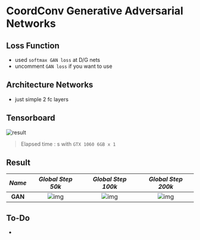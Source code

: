 # CoordConv Generative Adversarial Networks

## Loss Function

* used ``softmax GAN loss`` at D/G nets
* uncomment ``GAN loss`` if you want to use

## Architecture Networks

* just simple 2 fc layers

## Tensorboard

![result](./ccgan_tb.png)

> Elapsed time : s with ``GTX 1060 6GB x 1``

## Result

*Name* | *Global Step 50k*  | *Global Step 100k* | *Global Step 200k*
:---: | :---: | :---: | :---:
**GAN**       | ![img](./gen_img/train_00050000.png) | ![img](./gen_img/train_00100000.png) | ![img](./gen_img/train_00200000.png)

## To-Do
* 